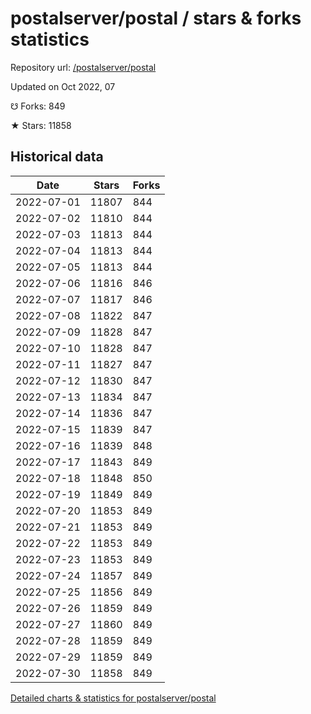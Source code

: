 # postalserver/postal / stars & forks statistics

Repository url: [/postalserver/postal](https://github.com/postalserver/postal)

Updated on Oct 2022, 07

☋ Forks: 849

★ Stars: 11858

## Historical data
| Date | Stars | Forks |
|------|-------|-------|
| 2022-07-01 | 11807 | 844 | 
| 2022-07-02 | 11810 | 844 | 
| 2022-07-03 | 11813 | 844 | 
| 2022-07-04 | 11813 | 844 | 
| 2022-07-05 | 11813 | 844 | 
| 2022-07-06 | 11816 | 846 | 
| 2022-07-07 | 11817 | 846 | 
| 2022-07-08 | 11822 | 847 | 
| 2022-07-09 | 11828 | 847 | 
| 2022-07-10 | 11828 | 847 | 
| 2022-07-11 | 11827 | 847 | 
| 2022-07-12 | 11830 | 847 | 
| 2022-07-13 | 11834 | 847 | 
| 2022-07-14 | 11836 | 847 | 
| 2022-07-15 | 11839 | 847 | 
| 2022-07-16 | 11839 | 848 | 
| 2022-07-17 | 11843 | 849 | 
| 2022-07-18 | 11848 | 850 | 
| 2022-07-19 | 11849 | 849 | 
| 2022-07-20 | 11853 | 849 | 
| 2022-07-21 | 11853 | 849 | 
| 2022-07-22 | 11853 | 849 | 
| 2022-07-23 | 11853 | 849 | 
| 2022-07-24 | 11857 | 849 | 
| 2022-07-25 | 11856 | 849 | 
| 2022-07-26 | 11859 | 849 | 
| 2022-07-27 | 11860 | 849 | 
| 2022-07-28 | 11859 | 849 | 
| 2022-07-29 | 11859 | 849 | 
| 2022-07-30 | 11858 | 849 | 


[Detailed charts & statistics for postalserver/postal](https://reviewgithub.com/rep/postalserver/postal)

